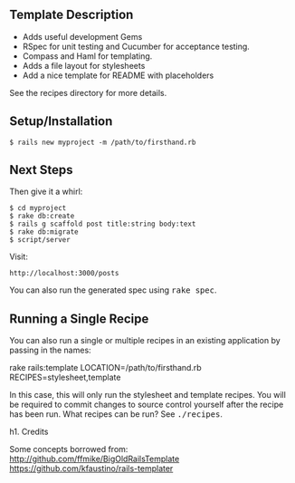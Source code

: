 ## Template Description

* Adds useful development Gems
* RSpec for unit testing and Cucumber for acceptance testing.
* Compass and Haml for templating.
* Adds a file layout for stylesheets
* Add a nice template for README with placeholders

See the recipes directory for more details.

## Setup/Installation

    $ rails new myproject -m /path/to/firsthand.rb

## Next Steps

Then give it a whirl:

    $ cd myproject
    $ rake db:create
    $ rails g scaffold post title:string body:text
    $ rake db:migrate
    $ script/server

Visit:

    http://localhost:3000/posts

You can also run the generated spec using <tt>rake spec</tt>.

## Running a Single Recipe

You can also run a single or multiple recipes in an existing application by passing in the names:

rake rails:template LOCATION=/path/to/firsthand.rb RECIPES=stylesheet,template

In this case, this will only run the stylesheet and template recipes. You will be required to commit changes to source control yourself after the recipe has been run. What recipes can be run? See <tt>./recipes</tt>.

h1. Credits

Some concepts borrowed from:
http://github.com/ffmike/BigOldRailsTemplate
https://github.com/kfaustino/rails-templater
